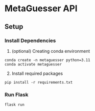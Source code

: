 # MetaGuesser API

## Setup

### Install Dependencies

1. (optional) Creating conda environment

```
conda create -n metaguesser python=3.11
conda activate metaguesser
```

2. Install required packages

```
pip install -r requirements.txt
```

### Run Flask

```
flask run
```
